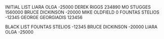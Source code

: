 INITIAL LIST
LIARA OLGA                               -25000
DEREK RIGGS                              234890
MO STUGGES                               1560000
BRUCE DICKINSON                          -20000
MIKE OLDFIELD                            0
FOUNTAS STELIOS                          -12345
GEORGE GEORGIADIS                        123456

BLACK LIST
FOUNTAS STELIOS                          -12345
BRUCE DICKINSON                          -20000
LIARA OLGA                               -25000